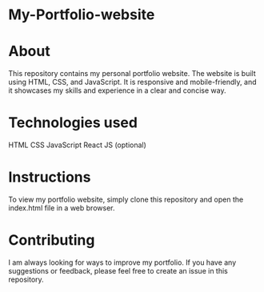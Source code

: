 # My-Portfolio-website
# About
This repository contains my personal portfolio website. The website is built using HTML, CSS, and JavaScript. It is responsive and mobile-friendly, and it showcases my skills and experience in a clear and concise way.

# Technologies used
HTML
CSS
JavaScript
React JS (optional)

# Instructions
To view my portfolio website, simply clone this repository and open the index.html file in a web browser.

# Contributing
I am always looking for ways to improve my portfolio. If you have any suggestions or feedback, please feel free to create an issue in this repository.
